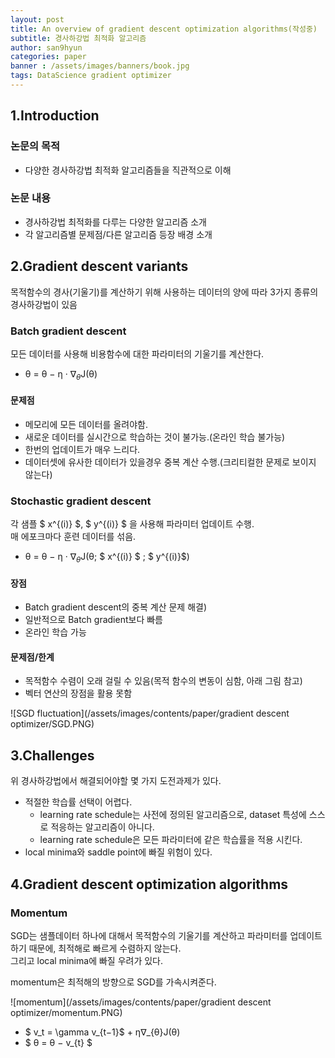 ```yaml
---
layout: post
title: An overview of gradient descent optimization algorithms(작성중)
subtitle: 경사하강법 최적화 알고리즘 
author: san9hyun
categories: paper
banner : /assets/images/banners/book.jpg
tags: DataScience gradient optimizer 
---
```


## 1.Introduction

### 논문의 목적
- 다양한 경사하강법 최적화 알고리즘들을 직관적으로 이해

### 논문 내용
- 경사하강법 최적화를 다루는 다양한 알고리즘 소개
- 각 알고리즘별 문제점/다른 알고리즘 등장 배경 소개

## 2.Gradient descent variants
목적함수의 경사(기울기)를 계산하기 위해 사용하는 데이터의 양에 따라 3가지 종류의 경사하강법이 있음

### Batch gradient descent 
모든 데이터를 사용해 비용함수에 대한 파라미터의 기울기를 계산한다.<br>

- θ = θ − η · $∇_{θ}$J(θ)

#### 문제점

- 메모리에 모든 데이터를 올려야함. 
- 새로운 데이터를 실시간으로 학습하는 것이 불가능.(온라인 학습 불가능)
- 한번의 업데이트가 매우 느리다.
- 데이터셋에 유사한 데이터가 있을경우 중복 계산 수행.(크리티컬한 문제로 보이지 않는다) 

### Stochastic gradient descent

각 샘플 $ x^{(i)} $, $ y^{(i)} $ 을 사용해 파라미터 업데이트 수행. <br>
매 에포크마다 훈련 데이터를 섞음. 

- θ = θ − η · $∇_{θ}$J(θ; $ x^{(i)} $ ; $ y^{(i)}$)

#### 장점

- Batch gradient descent의 중복 계산 문제 해결)
- 일반적으로 Batch gradient보다 빠름
- 온라인 학습 가능

#### 문제점/한계

- 목적함수 수렴이 오래 걸릴 수 있음(목적 함수의 변동이 심함, 아래 그림 참고)
- 벡터 연산의 장점을 활용 못함

![SGD fluctuation](/assets/images/contents/paper/gradient descent optimizer/SGD.PNG)

## 3.Challenges

위 경사하강법에서 해결되어야할 몇 가지 도전과제가 있다. 

- 적절한 학습률 선택이 어렵다.
  - learning rate schedule는 사전에 정의된 알고리즘으로, dataset 특성에 스스로 적응하는 알고리즘이 아니다.
  - learning rate schedule은 모든 파라미터에 같은 학습률을 적용 시킨다.
- local minima와  saddle point에 빠질 위험이 있다.

## 4.Gradient descent optimization algorithms

### Momentum

SGD는 샘플데이터 하나에 대해서 목적함수의 기울기를 계산하고 파라미터를 업데이트 하기 때문에, 최적해로 빠르게 수렴하지 않는다.<br>
그리고 local minima에 빠질 우려가 있다.

momentum은 최적해의 방향으로 SGD를 가속시켜준다.

![momentum](/assets/images/contents/paper/gradient descent optimizer/momentum.PNG)

- $ v_t = \gamma v_{t−1}$ + η∇_{θ}J(θ)
- $ θ = θ − v_{t} $
